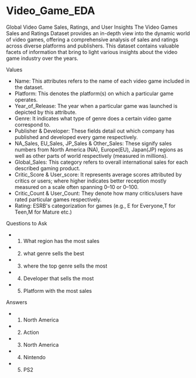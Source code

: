 # Video_Game_EDA
Global Video Game Sales, Ratings, and User Insights
The Video Games Sales and Ratings Dataset provides an in-depth view into the dynamic world of video games, offering a comprehensive analysis of sales and ratings across diverse platforms and publishers. This dataset contains valuable facets of information that bring to light various insights about the video game industry over the years. 

Values
- Name: This attributes refers to the name of each video game included in the dataset.
- Platform: This denotes the platform(s) on which a particular game operates.
- Year_of_Release: The year when a particular game was launched is depicted by this attribute.
- Genre: It indicates what type of genre does a certain video game correspond to.
- Publisher & Developer: These fields detail out which company has published and developed every game respectively.
- NA_Sales, EU_Sales, JP_Sales & Other_Sales: These signify sales numbers from North America (NA), Europe(EU), Japan(JP) regions as well as other parts of world respectively (measured in millions).
- Global_Sales: This category refers to overall international sales for each described gaming product.
- Critic_Score & User_score: It represents average scores attributed by critics or users; where higher indicates better reception mostly measured on a scale often spanning 0–10 or 0–100.
- Critic_Count & User_Count: They denote how many critics/users have rated particular games respectively.
- Rating: ESRB's categorization for games (e.g., E for Everyone,T for Teen,M for Mature etc.)

Questions to Ask
- 1. What region has the most sales 
- 2. what genre sells the best 
- 3. where the top genre sells the most 
- 4. Developer that sells the most 
- 5. Platform with the most sales

Answers
- 1. North America
- 2. Action
- 3. North America
- 4. Nintendo
- 5. PS2

